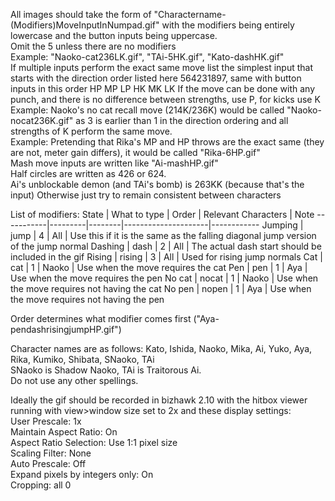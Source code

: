All images should take the form of "Charactername-(Modifiers)MoveInputInNumpad.gif" with the modifiers being entirely lowercase and the button inputs being uppercase.  
Omit the 5 unless there are no modifiers  
Example: "Naoko-cat236LK.gif", "TAi-5HK.gif", "Kato-dashHK.gif"  
If multiple inputs perform the exact same move list the simplest input that starts with the direction order listed here 564231897, same with button inputs in this order HP MP LP HK MK LK 
If the move can be done with any punch, and there is no difference between strengths, use P, for kicks use K  
Example: Naoko's no cat recall move (214K/236K) would be called "Naoko-nocat236K.gif" as 3 is earlier than 1 in the direction ordering and all strengths of K perform the same move.  
Example: Pretending that Rika's MP and HP throws are the exact same (they are not, meter gain differs), it would be called "Rika-6HP.gif"  
Mash move inputs are written like "Ai-mashHP.gif"  
Half circles are written as 426 or 624.  
Ai's unblockable demon (and TAi's bomb) is 263KK (because that's the input)
Otherwise just try to remain consistent between characters  

List of modifiers: 
State | What to type | Order    |  Relevant Characters  | Note
-----------|---------|--------|---------------------|------------
Jumping    | jump      | 4 | All | Use this if it is the same as the falling diagonal jump version of the jump normal
Dashing       | dash | 2   | All | The actual dash start should be included in the gif
Rising        | rising  | 3   | All   | Used for rising jump normals
Cat      | cat     |    1    | Naoko    | Use when the move requires the cat
Pen      | pen     | 1    | Aya | Use when the move requires the pen 
No cat       | nocat     |   1     | Naoko                 | Use when the move requires not having the cat
No pen        | nopen |   1     | Aya | Use when the move requires not having the pen

Order determines what modifier comes first ("Aya-pendashrisingjumpHP.gif")  

Character names are as follows: Kato, Ishida, Naoko, Mika, Ai, Yuko, Aya, Rika, Kumiko, Shibata, SNaoko, TAi  
SNaoko is Shadow Naoko, TAi is Traitorous Ai.  
Do not use any other spellings.

Ideally the gif should be recorded in bizhawk 2.10 with the hitbox viewer running with view>window size set to 2x and these display settings:  
User Prescale: 1x  
Maintain Aspect Ratio: On  
Aspect Ratio Selection: Use 1:1 pixel size  
Scaling Filter: None  
Auto Prescale: Off  
Expand pixels by integers only: On  
Cropping: all 0  
